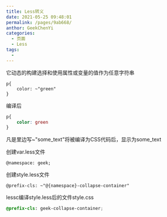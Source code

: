 ```yaml
---
title: Less转义
date: 2021-05-25 09:48:01
permalink: /pages/9ab668/
anthor: GeekChenYi
categories:
  - 页面
  - Less
tags:
  - 
---
```

它动态的构建选择和使用属性或变量的值作为任意字符串

```less
p{
    color: ~"green"
}
```

编译后

```css
p{
    color: green
}
```

凡是里边写~"some_text"将被编译为CSS代码后，显示为some_text

创建var.less文件

```less
@namespace: geek;
```

创建style.less文件

```less
@prefix-cls: ~"@{namespace}-collapse-container"
```

lessc编译style.less后的文件style.css

```css
@prefix-cls: geek-collapse-container;
```